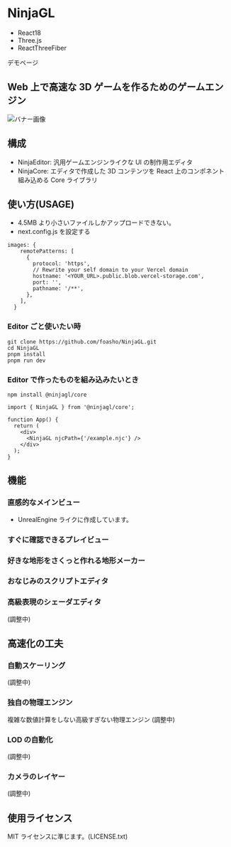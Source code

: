 # NinjaGL

- React18
- Three.js
- ReactThreeFiber

デモページ

## Web 上で高速な 3D ゲームを作るためのゲームエンジン

![バナー画像](https://i.pinimg.com/originals/5c/14/67/5c1467dfa20d49a540151e8cad805761.png)

## 構成

- NinjaEditor: 汎用ゲームエンジンライクな UI の制作用エディタ
- NinjaCore: エディタで作成した 3D コンテンツを React 上のコンポネント組み込める Core ライブラリ

## 使い方(USAGE)

- 4.5MB より小さいファイルしかアップロードできない。
- next.config.js を設定する

```
images: {
    remotePatterns: [
      {
        protocol: 'https',
        // Rewrite your self domain to your Vercel domain
        hostname: '<YOUR_URL>.public.blob.vercel-storage.com',
        port: '',
        pathname: '/**',
      },
    ],
  }
```

### Editor ごと使いたい時

```:commandline
git clone https://github.com/foasho/NinjaGL.git
cd NinjaGL
pnpm install
pnpm run dev
```

### Editor で作ったものを組み込みたいとき

```
npm install @ninjagl/core
```

```tsx
import { NinjaGL } from '@ninjagl/core';

function App() {
  return (
    <div>
      <NinjaGL njcPath={'/example.njc'} />
    </div>
  );
}
```

## 機能

### 直感的なメインビュー

- UnrealEngine ライクに作成しています。

### すぐに確認できるプレイビュー

### 好きな地形をさくっと作れる地形メーカー

### おなじみのスクリプトエディタ

### 高級表現のシェーダエディタ

(調整中)

## 高速化の工夫

### 自動スケーリング

(調整中)

### 独自の物理エンジン

複雑な数値計算をしない高級すぎない物理エンジン
(調整中)

### LOD の自動化

(調整中)

### カメラのレイヤー

(調整中)

## 使用ライセンス

MIT ライセンスに準じます。(LICENSE.txt)
